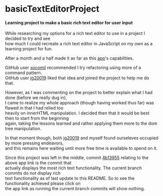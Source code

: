 # basicTextEditorProject
#### Learning project to make a basic rich text editor for user input

While researching my options for a rich text editor to use in a project I decided to try and see  
how much I could recreate a rich text editor in JavaScript on my own as a learning project for fun.  

After a month and a half made it as far as this [app](https://basictexteditorproject.setdelmar.repl.co/)'s capabilities.

GitHub user [xocomil](https://github.com/xocomil) recommended I try refactoring using more of a command pattern.  
GitHub user [jg20019](https://github.com/jg20019) liked that idea and joined the project to help me do that.  

However, as I was commenting on the project to better explain what I had done (before we really dug in),  
I came to realize my whole approach (though having worked thus far) was flawed in that I had relied too  
heavily on innerHTML manipulation. I decided then that it would be best then to start from the beginning  
again, taking the lessons learned and rather applying them more to the dom tree manipulation.  

In that moment though, both [jg20019](https://github.com/jg20019) and myself found ourseleves occupied by more pressing
endeavors,  
and this remains here waiting until more free time is available to spend on it.  

Since this project was left in the middle, commit [4b13955](https://github.com/sethvan/basicTextEditorProject/tree/4b13955e3c94ce85db50019d3093ae7bb4fcb961) relating to the above app link is the commit that  
actually displays the most rich text functionality. The current branch commits do not display rich  
text functionality as of last update to this README. So to see the functionality achieved please click on  
the app link as running the current branch commits will show nothing. 
